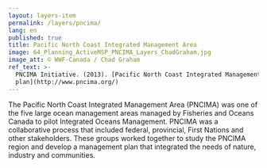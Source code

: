 ```yaml
---
layout: layers-item
permalink: /layers/pncima/
lang: en
published: true
title: Pacific North Coast Integrated Management Area
image: 64_Planning_ActiveMSP_PNCIMA_Layers_ChadGraham.jpg
image_att: © WWF-Canada / Chad Graham
ref_text: >-
  PNCIMA Initiative. (2013). [Pacific North Coast Integrated Management Area
  plan](http://www.pncima.org/)
---
```

The Pacific North Coast Integrated Management Area (PNCIMA) was one of the five large ocean management areas managed by Fisheries and Oceans Canada to pilot Integrated Oceans Management. PNCIMA was a collaborative process that included federal, provincial, First Nations and other stakeholders. These groups worked together to study the PNCIMA region and develop a management plan that integrated the needs of nature, industry and communities.
